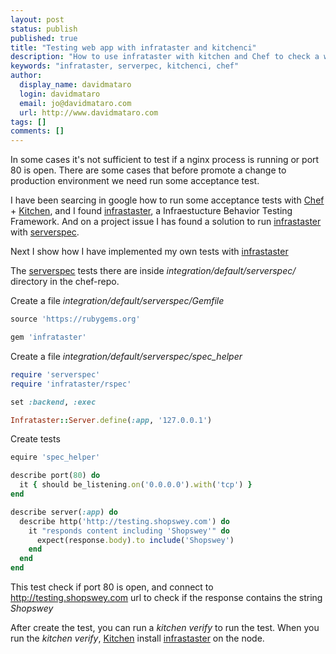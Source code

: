 ```yaml
---
layout: post
status: publish
published: true
title: "Testing web app with infrataster and kitchenci"
description: "How to use infrataster with kitchen and Chef to check a web app"
keywords: "infrataster, serverpec, kitchenci, chef"
author:
  display_name: davidmataro
  login: davidmataro
  email: jo@davidmataro.com
  url: http://www.davidmataro.com
tags: []
comments: []
---
```


In some cases it's not sufficient to test if a nginx process is running or port 80 is open. There are some cases that before promote a change to production environment we need run some acceptance test.

I have been searcing in google how to run some acceptance tests with [Chef](https://www.chef.io/) + [Kitchen](http://kitchen.ci/), and I found [infrastaster](https://github.com/ryotarai/infrataster/issues/37), a Infraestucture Behavior Testing Framework. And on a project issue I has found a solution to run [infrastaster](https://github.com/ryotarai/infrataster/issues/37) with [serverspec](http://serverspec.org/).

Next I show how I have implemented my own tests with [infrastaster](https://github.com/ryotarai/infrataster/issues/37)

The [serverspec](http://serverspec.org/) tests there are inside *integration/default/serverspec/* directory in the chef-repo.

Create a file *integration/default/serverspec/Gemfile*

```ruby
source 'https://rubygems.org'

gem 'infrataster'
```


Create a file *integration/default/serverspec/spec_helper*

```ruby
require 'serverspec'
require 'infrataster/rspec'

set :backend, :exec

Infrataster::Server.define(:app, '127.0.0.1')
```

Create tests

```ruby
equire 'spec_helper'

describe port(80) do
  it { should be_listening.on('0.0.0.0').with('tcp') }
end

describe server(:app) do
  describe http('http://testing.shopswey.com') do
    it "responds content including 'Shopswey'" do
      expect(response.body).to include('Shopswey')
    end
  end
end
```

This test  check if port 80 is open, and connect to http://testing.shopswey.com url to check if the response contains the string *Shopswey*

After create the test, you can run a *kitchen verify* to run the test. When you run the *kitchen verify*, [Kitchen](http://kitchen.ci/) install [infrastaster](https://github.com/ryotarai/infrataster/issues/37) on the node.
